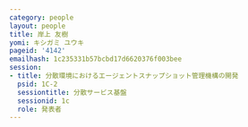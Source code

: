 ```yaml
---
category: people
layout: people
title: 岸上 友樹
yomi: キシガミ ユウキ
pageid: '4142'
emailhash: 1c235331b57bcbd17d6620376f003bee
session:
- title: 分散環境におけるエージェントスナップショット管理機構の開発
  psid: 1C-2
  sessiontitle: 分散サービス基盤
  sessionid: 1c
  role: 発表者
---
```

